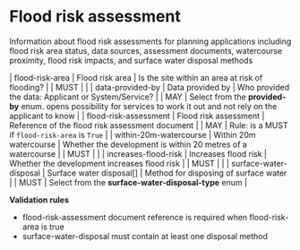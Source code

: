 # Flood risk assessment

Information about flood risk assessments for planning applications including flood risk area status, 
data sources, assessment documents, watercourse proximity, flood risk impacts, and surface water disposal methods


| flood-risk-area | Flood risk area | Is the site within an area at risk of flooding? |  | MUST |  |
| data-provided-by | Data provided by | Who provided the data: Applicant or System/Service? |  | MAY | Select from the **provided-by** enum. opens possibility for services to work it out and not rely on the applicant to know |
| flood-risk-assessment | Flood risk assessment | Reference of the flood risk assessment document |  | MAY | Rule: is a MUST if `flood-risk-area` is `True` |
| within-20m-watercourse | Within 20m watercourse | Whether the development is within 20 metres of a watercourse |  | MUST |  |
| increases-flood-risk | Increases flood risk | Whether the development increases flood risk |  | MUST |  |
| surface-water-disposal | Surface water disposal[] | Method for disposing of surface water |  | MUST | Select from the **surface-water-disposal-type** enum |

**Validation rules**

- flood-risk-assessment document reference is required when flood-risk-area is true
- surface-water-disposal must contain at least one disposal method